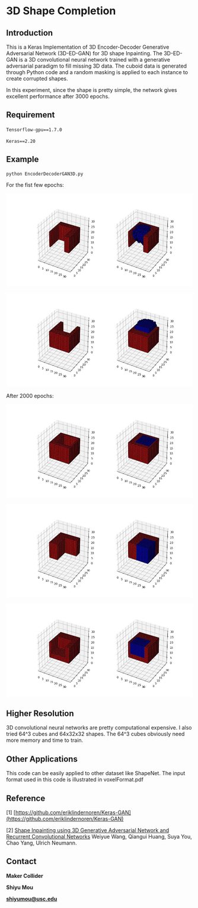 # 3D Shape Completion 

## Introduction

This is a Keras Implementation of 3D Encoder-Decoder Generative Adversarial Network (3D-ED-GAN) for 3D shape Inpainting. The 3D-ED-GAN is a 3D convolutional neural network trained with a generative adversarial paradigm to fill missing 3D data. The cuboid data is generated through Python code and a random masking is applied to each instance to create corrupted shapes. 

In this experiment, since the shape is pretty simple, the network gives excellent performance after 3000 epochs. 

## Requirement

`Tensorflow-gpu==1.7.0`

`Keras==2.20`

## Example

~~~
python EncoderDecoderGAN3D.py
~~~

For the fist few epochs: 

![](images__32cube/photo_2018-07-06_19-34-57.jpg)


![](images__32cube/photo_2018-07-06_19-35-00.jpg)

After 2000 epochs:

![](images__32cube/photo_2018-07-06_19-34-53.jpg)

![](images__32cube/photo_2018-07-06_19-33-51.jpg)

![](images__32cube/photo_2018-07-06_19-33-26.jpg)

## Higher Resolution

3D convolutional neural networks are pretty computational expensive. I also tried 64^3 cubes and 64x32x32 shapes. The 64^3 cubes obviously need more memory and time to train. 

## Other Applications

This code can be easily applied to other dataset like ShapeNet. The input format used in this code is illustrated in voxelFormat.pdf

## Reference

[1] [https://github.com/eriklindernoren/Keras-GAN](https://github.com/eriklindernoren/Keras-GAN)

[2] [Shape Inpainting using 3D Generative Adversarial Network and Recurrent Convolutional Networks](https://arxiv.org/abs/1711.06375) Weiyue Wang, Qiangui Huang, Suya You, Chao Yang, Ulrich Neumann. 

## Contact 

**Maker Collider**

**Shiyu Mou**

**shiyumou@usc.edu**